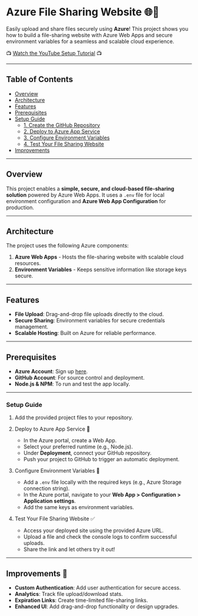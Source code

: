 # Azure File Sharing Website 🌐💾

Easily upload and share files securely using **Azure**! This project shows you how to build a file-sharing website with Azure Web Apps and secure environment variables for a seamless and scalable cloud experience.

📺 [Watch the YouTube Setup Tutorial](https://youtu.be/XYMTxzLD6jY) 📺

---

## Table of Contents

- [Overview](#overview)
- [Architecture](#architecture)
- [Features](#features)
- [Prerequisites](#prerequisites)
- [Setup Guide](#setup-guide)
  - [1. Create the GitHub Repository](#1-create-the-github-repository)
  - [2. Deploy to Azure App Service](#2-deploy-to-azure-app-service)
  - [3. Configure Environment Variables](#3-configure-environment-variables)
  - [4. Test Your File Sharing Website](#4-test-your-file-sharing-website)
- [Improvements](#improvements)

---

## Overview

This project enables a **simple, secure, and cloud-based file-sharing solution** powered by Azure Web Apps. It uses a `.env` file for local environment configuration and **Azure Web App Configuration** for production.

---

## Architecture

The project uses the following Azure components:

1. **Azure Web Apps** - Hosts the file-sharing website with scalable cloud resources.
2. **Environment Variables** - Keeps sensitive information like storage keys secure.

---

## Features

- **File Upload**: Drag-and-drop file uploads directly to the cloud.
- **Secure Sharing**: Environment variables for secure credentials management.
- **Scalable Hosting**: Built on Azure for reliable performance.

---

## Prerequisites

- **Azure Account**: Sign up [here](https://azure.microsoft.com/en-us/free/).
- **GitHub Account**: For source control and deployment.
- **Node.js & NPM**: To run and test the app locally.

---

### Setup Guide

1. Add the provided project files to your repository.

2. Deploy to Azure App Service 🚀

   - In the Azure portal, create a Web App.
   - Select your preferred runtime (e.g., Node.js).
   - Under **Deployment**, connect your GitHub repository.
   - Push your project to GitHub to trigger an automatic deployment.

3. Configure Environment Variables 🔐

   - Add a `.env` file locally with the required keys (e.g., Azure Storage connection string).
   - In the Azure portal, navigate to your **Web App > Configuration > Application settings**.
   - Add the same keys as environment variables.

4. Test Your File Sharing Website ✅
   - Access your deployed site using the provided Azure URL.
   - Upload a file and check the console logs to confirm successful uploads.
   - Share the link and let others try it out!

---

## Improvements 🚀

- **Custom Authentication**: Add user authentication for secure access.
- **Analytics**: Track file upload/download stats.
- **Expiration Links**: Create time-limited file-sharing links.
- **Enhanced UI**: Add drag-and-drop functionality or design upgrades.

